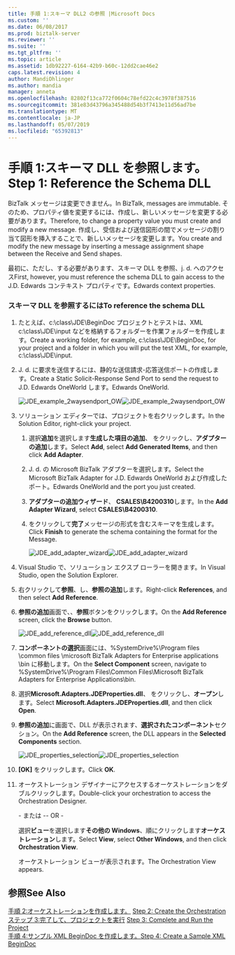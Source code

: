 ```yaml
---
title: 手順 1:スキーマ DLL2 の参照 |Microsoft Docs
ms.custom: ''
ms.date: 06/08/2017
ms.prod: biztalk-server
ms.reviewer: ''
ms.suite: ''
ms.tgt_pltfrm: ''
ms.topic: article
ms.assetid: 1db92227-6164-42b9-b60c-12dd2cae46e2
caps.latest.revision: 4
author: MandiOhlinger
ms.author: mandia
manager: anneta
ms.openlocfilehash: 82802f13ca772f0604c78efd22c4c3978f387516
ms.sourcegitcommit: 381e83d43796a345488d54b3f7413e11d56ad7be
ms.translationtype: MT
ms.contentlocale: ja-JP
ms.lasthandoff: 05/07/2019
ms.locfileid: "65392813"
---
```

# <a name="step-1-reference-the-schema-dll"></a><span data-ttu-id="8163b-102">手順 1:スキーマ DLL を参照します。</span><span class="sxs-lookup"><span data-stu-id="8163b-102">Step 1: Reference the Schema DLL</span></span>
<span data-ttu-id="8163b-103">BizTalk メッセージは変更できません。</span><span class="sxs-lookup"><span data-stu-id="8163b-103">In BizTalk, messages are immutable.</span></span> <span data-ttu-id="8163b-104">そのため、プロパティ値を変更するには、作成し、新しいメッセージを変更する必要があります。</span><span class="sxs-lookup"><span data-stu-id="8163b-104">Therefore, to change a property value you must create and modify a new message.</span></span> <span data-ttu-id="8163b-105">作成し、受信および送信図形の間でメッセージの割り当て図形を挿入することで、新しいメッセージを変更します。</span><span class="sxs-lookup"><span data-stu-id="8163b-105">You create and modify the new message by inserting a message assignment shape between the Receive and Send shapes.</span></span>  
  
 <span data-ttu-id="8163b-106">最初に、ただし、する必要があります、スキーマ DLL を参照、j. d. へのアクセス</span><span class="sxs-lookup"><span data-stu-id="8163b-106">First, however, you must reference the schema DLL to gain access to the J.D.</span></span> <span data-ttu-id="8163b-107">Edwards コンテキスト プロパティです。</span><span class="sxs-lookup"><span data-stu-id="8163b-107">Edwards context properties.</span></span>  
  
### <a name="to-reference-the-schema-dll"></a><span data-ttu-id="8163b-108">スキーマ DLL を参照するには</span><span class="sxs-lookup"><span data-stu-id="8163b-108">To reference the schema DLL</span></span>  
  
1. <span data-ttu-id="8163b-109">たとえば、c:\class\JDE\BeginDoc プロジェクトとテストは、XML c:\class\JDE\input などを格納するフォルダーを作業フォルダーを作成します。</span><span class="sxs-lookup"><span data-stu-id="8163b-109">Create a working folder, for example, c:\class\JDE\BeginDoc, for your project and a folder in which you will put the test XML, for example, c:\class\JDE\input.</span></span>  
  
2. <span data-ttu-id="8163b-110">J. d. に要求を送信するには、静的な送信請求-応答送信ポートの作成します。</span><span class="sxs-lookup"><span data-stu-id="8163b-110">Create a Static Solicit-Response Send Port to send the request to J.D.</span></span> <span data-ttu-id="8163b-111">Edwards OneWorld します。</span><span class="sxs-lookup"><span data-stu-id="8163b-111">Edwards OneWorld.</span></span>  
  
    <span data-ttu-id="8163b-112">![](../core/media/jde-example-2waysendport-ow.gif "JDE_example_2waysendport_OW")</span><span class="sxs-lookup"><span data-stu-id="8163b-112">![](../core/media/jde-example-2waysendport-ow.gif "JDE_example_2waysendport_OW")</span></span>  
  
3. <span data-ttu-id="8163b-113">ソリューション エディターでは、プロジェクトを右クリックします。</span><span class="sxs-lookup"><span data-stu-id="8163b-113">In the Solution Editor, right-click your project.</span></span>  
  
   1. <span data-ttu-id="8163b-114">選択**追加**を選択します**生成した項目の追加**、 をクリックし、**アダプターの追加**します。</span><span class="sxs-lookup"><span data-stu-id="8163b-114">Select **Add**, select **Add Generated Items**, and then click **Add Adapter**.</span></span>  
  
   2. <span data-ttu-id="8163b-115">J. d. の Microsoft BizTalk アダプターを選択します。</span><span class="sxs-lookup"><span data-stu-id="8163b-115">Select the Microsoft BizTalk Adapter for J.D.</span></span> <span data-ttu-id="8163b-116">Edwards OneWorld および作成したポート。</span><span class="sxs-lookup"><span data-stu-id="8163b-116">Edwards OneWorld and the port you just created.</span></span>  
  
   3. <span data-ttu-id="8163b-117">**アダプターの追加ウィザード**、 **CSALES\B4200310**します。</span><span class="sxs-lookup"><span data-stu-id="8163b-117">In the **Add Adapter Wizard**, select **CSALES\B4200310**.</span></span>  
  
   4. <span data-ttu-id="8163b-118">をクリックして**完了**メッセージの形式を含むスキーマを生成します。</span><span class="sxs-lookup"><span data-stu-id="8163b-118">Click **Finish** to generate the schema containing the format for the Message.</span></span>  
  
      <span data-ttu-id="8163b-119">![](../core/media/jde-add-adapter-wizard.gif "JDE_add_adapter_wizard")</span><span class="sxs-lookup"><span data-stu-id="8163b-119">![](../core/media/jde-add-adapter-wizard.gif "JDE_add_adapter_wizard")</span></span>  
  
4. <span data-ttu-id="8163b-120">Visual Studio で、ソリューション エクスプ ローラーを開きます。</span><span class="sxs-lookup"><span data-stu-id="8163b-120">In Visual Studio, open the Solution Explorer.</span></span>  
  
5. <span data-ttu-id="8163b-121">右クリックして**参照**、し、**参照の追加**します。</span><span class="sxs-lookup"><span data-stu-id="8163b-121">Right-click **References**, and then select **Add Reference**.</span></span>  
  
6. <span data-ttu-id="8163b-122">**参照の追加**画面で、、**参照**ボタンをクリックします。</span><span class="sxs-lookup"><span data-stu-id="8163b-122">On the **Add Reference** screen, click the **Browse** button.</span></span>  
  
    <span data-ttu-id="8163b-123">![](../core/media/jde-add-reference-dll.gif "JDE_add_reference_dll")</span><span class="sxs-lookup"><span data-stu-id="8163b-123">![](../core/media/jde-add-reference-dll.gif "JDE_add_reference_dll")</span></span>  
  
7. <span data-ttu-id="8163b-124">**コンポーネントの選択**画面には、%SystemDrive%\Program files \common files \microsoft BizTalk Adapters for Enterprise applications \bin に移動します。</span><span class="sxs-lookup"><span data-stu-id="8163b-124">On the **Select Component** screen, navigate to %SystemDrive%\Program Files\Common Files\Microsoft BizTalk Adapters for Enterprise Applications\bin.</span></span>  
  
8. <span data-ttu-id="8163b-125">選択**Microsoft.Adapters.JDEProperties.dll**、 をクリックし、**オープン**します。</span><span class="sxs-lookup"><span data-stu-id="8163b-125">Select **Microsoft.Adapters.JDEProperties.dll**, and then click **Open**.</span></span>  
  
9. <span data-ttu-id="8163b-126">**参照の追加**に画面で、DLL が表示されます、**選択されたコンポーネント**セクション。</span><span class="sxs-lookup"><span data-stu-id="8163b-126">On the **Add Reference** screen, the DLL appears in the **Selected Components** section.</span></span>  
  
     <span data-ttu-id="8163b-127">![](../core/media/jde-properties-selection.gif "JDE_properties_selection")</span><span class="sxs-lookup"><span data-stu-id="8163b-127">![](../core/media/jde-properties-selection.gif "JDE_properties_selection")</span></span>  
  
10. <span data-ttu-id="8163b-128">**[OK]** をクリックします。</span><span class="sxs-lookup"><span data-stu-id="8163b-128">Click **OK**.</span></span>  
  
11. <span data-ttu-id="8163b-129">オーケストレーション デザイナーにアクセスするオーケストレーションをダブルクリックします。</span><span class="sxs-lookup"><span data-stu-id="8163b-129">Double-click your orchestration to access the Orchestration Designer.</span></span>  
  
     <span data-ttu-id="8163b-130">\- または -</span><span class="sxs-lookup"><span data-stu-id="8163b-130">\- OR -</span></span>  
  
     <span data-ttu-id="8163b-131">選択**ビュー**を選択します**その他の Windows**、順にクリックします**オーケストレーション**します。</span><span class="sxs-lookup"><span data-stu-id="8163b-131">Select **View**, select **Other Windows**, and then click **Orchestration View**.</span></span>  
  
     <span data-ttu-id="8163b-132">オーケストレーション ビューが表示されます。</span><span class="sxs-lookup"><span data-stu-id="8163b-132">The Orchestration View appears.</span></span>  
  
## <a name="see-also"></a><span data-ttu-id="8163b-133">参照</span><span class="sxs-lookup"><span data-stu-id="8163b-133">See Also</span></span>  
 <span data-ttu-id="8163b-134">[手順 2:オーケストレーションを作成します。](../core/step-2-create-the-orchestration1.md) </span><span class="sxs-lookup"><span data-stu-id="8163b-134">[Step 2: Create the Orchestration](../core/step-2-create-the-orchestration1.md) </span></span>  
 <span data-ttu-id="8163b-135">[ステップ 3:完了して、プロジェクトを実行](../core/step-3-complete-and-run-the-project2.md) </span><span class="sxs-lookup"><span data-stu-id="8163b-135">[Step 3: Complete and Run the Project](../core/step-3-complete-and-run-the-project2.md) </span></span>  
 [<span data-ttu-id="8163b-136">手順 4:サンプル XML BeginDoc を作成します。</span><span class="sxs-lookup"><span data-stu-id="8163b-136">Step 4: Create a Sample XML BeginDoc</span></span>](../core/step-4-create-a-sample-xml-begindoc1.md)